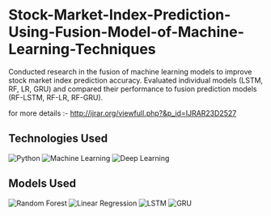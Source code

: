 # Stock-Market-Index-Prediction-Using-Fusion-Model-of-Machine-Learning-Techniques
Conducted research in the fusion of machine learning models to improve stock market index prediction accuracy. Evaluated individual models (LSTM, RF, LR, GRU) and compared their performance to fusion prediction models (RF-LSTM, RF-LR, RF-GRU).


for more details :-  http://ijrar.org/viewfull.php?&p_id=IJRAR23D2527

## Technologies Used

![Python](https://img.shields.io/badge/Python-3.8%2B-blue)
![Machine Learning](https://img.shields.io/badge/Machine%20Learning-Scikit--Learn-brightgreen)
![Deep Learning](https://img.shields.io/badge/Deep%20Learning-TensorFlow-orange)

## Models Used

![Random Forest](https://img.shields.io/badge/Model-Random%20Forest-green)
![Linear Regression](https://img.shields.io/badge/Model-Linear%20Regression-yellow)
![LSTM](https://img.shields.io/badge/Model-LSTM-blue)
![GRU](https://img.shields.io/badge/Model-GRU-red)
